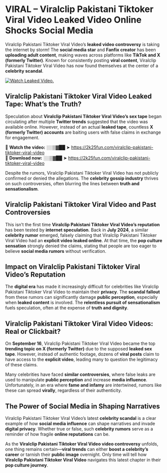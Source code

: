 # VIRAL – Viralclip Pakistani Tiktoker Viral Video Leaked Video Online Shocks Social Media 

Viralclip Pakistani Tiktoker Viral Video’s **leaked video controversy** is taking the internet by storm! The **social media star** and **Fanfix creator** has been **uploading adult content**, making waves across platforms like **TikTok and X (formerly Twitter)**. Known for consistently posting **viral content**, Viralclip Pakistani Tiktoker Viral Video has now found themselves at the center of a **celebrity scandal**.  

[![Watch Leaked Video.](https://miro.medium.com/v2/resize:fit:828/format:webp/1*cilzJN44JGOrTw9NJCrNHA.gif "Watch Leaked Video")](https://2k25fun.com/viralclip-pakistani-tiktoker-viral-video)

## **Viralclip Pakistani Tiktoker Viral Video Leaked Tape: What’s the Truth?**  
Speculation about **Viralclip Pakistani Tiktoker Viral Video’s sex tape** began circulating after multiple **Twitter trends** suggested that the video was available online. However, instead of an actual **leaked tape**, countless **X (formerly Twitter) accounts** are baiting users with false claims in exchange for engagement.  

🔹 **Watch the video:** ░░▒▓██ ➤ https://2k25fun.com/viralclip-pakistani-tiktoker-viral-video  
🔹 **Download now:** ░░▒▓██ ➤ https://2k25fun.com/viralclip-pakistani-tiktoker-viral-video  

Despite the rumors, Viralclip Pakistani Tiktoker Viral Video has not publicly confirmed or denied the allegations. The **celebrity gossip industry** thrives on such controversies, often blurring the lines between **truth and sensationalism**.  

## **Viralclip Pakistani Tiktoker Viral Video and Past Controversies**  
This isn’t the first time **Viralclip Pakistani Tiktoker Viral Video’s reputation** has been tested by **internet speculation**. Back in **July 2024**, a similar **celebrity rumor** emerged, falsely claiming that Viralclip Pakistani Tiktoker Viral Video had an **explicit video leaked online**. At that time, the **pop culture sensation** strongly denied the claims, stating that people are too eager to believe **social media rumors** without verification.  

## **Impact on Viralclip Pakistani Tiktoker Viral Video’s Reputation**  
The **digital era** has made it increasingly difficult for celebrities like Viralclip Pakistani Tiktoker Viral Video to maintain their **privacy**. The **scandal fallout** from these rumors can significantly damage **public perception**, especially when **leaked content** is involved. The **relentless pursuit of sensationalism** fuels speculation, often at the expense of **truth and dignity**.  

## **Viralclip Pakistani Tiktoker Viral Video Videos: Real or Clickbait?**  
On **September 16**, Viralclip Pakistani Tiktoker Viral Video became the top **trending topic on X (formerly Twitter)** due to the supposed **leaked sex tape**. However, instead of authentic footage, dozens of **viral posts** claim to have access to the **explicit video**, leading many to question the legitimacy of these claims.  

Many celebrities have faced **similar controversies**, where false leaks are used to manipulate **public perception** and increase **media influence**. Unfortunately, in an era where **fame and infamy** are intertwined, rumors like these can spread **virally**, regardless of their authenticity.  

## **The Power of Social Media in Shaping Narratives**  
Viralclip Pakistani Tiktoker Viral Video’s latest **celebrity scandal** is a clear example of how **social media influence** can shape narratives and invade **digital privacy**. Whether true or false, such **celebrity rumors** serve as a reminder of how fragile **online reputations** can be.  

As the **Viralclip Pakistani Tiktoker Viral Video video controversy** unfolds, one thing remains certain—**viral trends** can either **boost a celebrity’s career** or tarnish their **public image** overnight. Only time will tell how **Viralclip Pakistani Tiktoker Viral Video** navigates this latest chapter in their **pop culture journey**. 